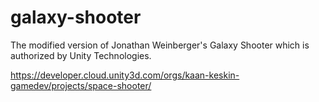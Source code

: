 # galaxy-shooter
The modified version of Jonathan Weinberger's Galaxy Shooter which is authorized by Unity Technologies.

https://developer.cloud.unity3d.com/orgs/kaan-keskin-gamedev/projects/space-shooter/
